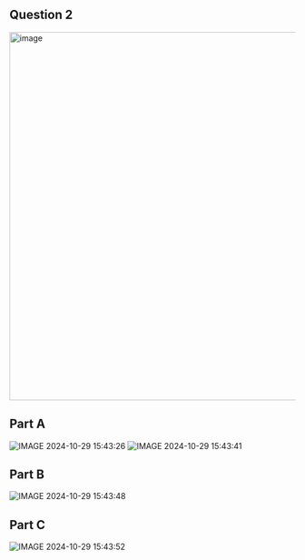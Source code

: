 ## Question 2
<img width="648" alt="image" src="https://github.com/user-attachments/assets/852105f9-de96-4ac2-864d-b41627fb8ed7">

## Part A

![IMAGE 2024-10-29 15:43:26](https://github.com/user-attachments/assets/57cf3c9f-2490-4f95-9df8-eb8ccbbdec76)
![IMAGE 2024-10-29 15:43:41](https://github.com/user-attachments/assets/d098106c-9ec8-4ab7-8569-79409b30e784)

## Part B
![IMAGE 2024-10-29 15:43:48](https://github.com/user-attachments/assets/bfb18256-8c17-4eca-9dd6-ca6ebdef877f)

## Part C
![IMAGE 2024-10-29 15:43:52](https://github.com/user-attachments/assets/c49a63cd-41c8-4115-924e-b57353bfdaef)
